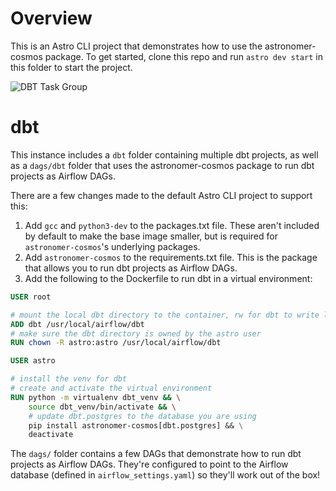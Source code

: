 # Overview

This is an Astro CLI project that demonstrates how to use the astronomer-cosmos package. To get started, clone this repo and run `astro dev start` in this folder to start the project.

![DBT Task Group](/static/dbt_task_group.png)

# dbt

This instance includes a `dbt` folder containing multiple dbt projects, as well as a `dags/dbt` folder that uses the astronomer-cosmos package to run dbt projects as Airflow DAGs.

There are a few changes made to the default Astro CLI project to support this:

1. Add `gcc` and `python3-dev` to the packages.txt file. These aren't included by default to make the base image smaller, but is required for `astronomer-cosmos`'s underlying packages.
2. Add `astronomer-cosmos` to the requirements.txt file. This is the package that allows you to run dbt projects as Airflow DAGs.
3. Add the following to the Dockerfile to run dbt in a virtual environment:

```Dockerfile
USER root

# mount the local dbt directory to the container, rw for dbt to write logs
ADD dbt /usr/local/airflow/dbt
# make sure the dbt directory is owned by the astro user
RUN chown -R astro:astro /usr/local/airflow/dbt

USER astro

# install the venv for dbt
# create and activate the virtual environment
RUN python -m virtualenv dbt_venv && \
    source dbt_venv/bin/activate && \
    # update dbt.postgres to the database you are using
    pip install astronomer-cosmos[dbt.postgres] && \
    deactivate
```

The `dags/` folder contains a few DAGs that demonstrate how to run dbt projects as Airflow DAGs. They're configured to point to the Airflow database (defined in `airflow_settings.yaml`) so they'll work out of the box!
